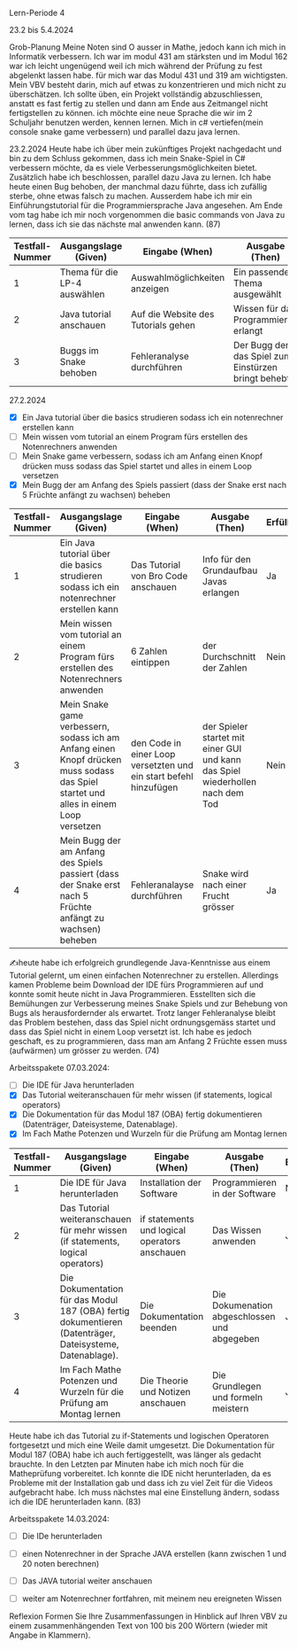 Lern-Periode 4

23.2 bis 5.4.2024

Grob-Planung
Meine Noten sind O ausser in Mathe, jedoch kann ich mich in Informatik verbessern.
Ich war im modul 431 am stärksten und im Modul 162 war ich leicht ungenügend weil ich mich während der Prüfung zu fest abgelenkt lassen habe. für mich war das Modul 431 und 319 am wichtigsten.
Mein VBV besteht darin, mich auf etwas zu konzentrieren und mich nicht zu überschätzen. Ich sollte üben, ein Projekt vollständig abzuschliessen, anstatt es fast fertig zu stellen und dann am Ende aus Zeitmangel nicht fertigstellen zu können.
ich möchte eine neue Sprache die wir im 2 Schuljahr benutzen werden, kennen lernen.
Mich in c# vertiefen(mein console snake game verbessern) und parallel dazu java lernen.

23.2.2024
Heute habe ich über mein zukünftiges Projekt nachgedacht und bin zu dem Schluss gekommen, dass ich mein Snake-Spiel in C# verbessern möchte, da es viele Verbesserungsmöglichkeiten bietet. Zusätzlich habe ich beschlossen, parallel dazu Java zu lernen. Ich habe heute einen Bug behoben, der manchmal dazu führte, dass ich zufällig sterbe, ohne etwas falsch zu machen. Ausserdem habe ich mir ein Einführungstutorial für die Programmiersprache Java angesehen. Am Ende vom tag habe ich mir noch vorgenommen die basic commands von Java zu lernen, dass ich sie das nächste mal anwenden kann. (87)

| Testfall-Nummer	| Ausgangslage (Given) |	Eingabe (When)|	Ausgabe (Then)	| Erfüllt?|
|-----------------|----------------------|----------------|-----------------|---------|
1 | Thema für die LP-4 auswählen  | Auswahlmöglichkeiten anzeigen  | Ein passendes Thema ausgewählt  | Ja  |
2 | Java tutorial anschauen  | Auf die Website des Tutorials gehen  | Wissen für das Programmieren erlangt  | Nein  |
3 | Buggs im Snake behoben  | Fehleranalyse durchführen  | Der Bugg der das Spiel zum Einstürzen bringt behebt  | Ja  |

27.2.2024
- [x] Ein Java tutorial über die basics strudieren sodass ich ein notenrechner erstellen kann
- [ ] Mein wissen vom tutorial an einem Program fürs erstellen des Notenrechners anwenden
- [ ] Mein Snake game verbessern, sodass ich am Anfang einen Knopf drücken muss sodass das Spiel startet und alles in einem Loop versetzen
- [x] Mein Bugg der am Anfang des Spiels passiert (dass der Snake erst nach 5 Früchte anfängt zu wachsen) beheben
      
| Testfall-Nummer	| Ausgangslage (Given) |	Eingabe (When)|	Ausgabe (Then)	| Erfüllt?|
|-----------------|----------------------|----------------|-----------------|---------|
1 | Ein Java tutorial über die basics strudieren sodass ich ein notenrechner erstellen kann  | Das Tutorial von Bro Code anschauen  | Info für den Grundaufbau Javas erlangen  | Ja  |
2 | Mein wissen vom tutorial an einem Program fürs erstellen des Notenrechners anwenden  | 6 Zahlen eintippen  | der Durchschnitt der Zahlen  | Nein  |
3 | Mein Snake game verbessern, sodass ich am Anfang einen Knopf drücken muss sodass das Spiel startet und alles in einem Loop versetzen  | den Code in einer Loop versetzten und ein start befehl hinzufügen  | der Spieler startet mit einer GUI und kann das Spiel wiederhollen nach dem Tod  | Nein  |
4 | Mein Bugg der am Anfang des Spiels passiert (dass der Snake erst nach 5 Früchte anfängt zu wachsen) beheben  | Fehleranalayse durchführen  | Snake wird nach einer Frucht grösser  | Ja  |

✍️heute habe ich erfolgreich grundlegende Java-Kenntnisse aus einem Tutorial gelernt, um einen einfachen Notenrechner zu erstellen. Allerdings kamen Probleme beim Download der IDE fürs Programmieren auf und konnte somit heute nicht in Java Programmieren. Esstellten sich die Bemühungen zur Verbesserung meines Snake Spiels und zur Behebung von Bugs als herausfordernder als erwartet. Trotz langer Fehleranalyse bleibt das Problem bestehen, dass das Spiel nicht ordnungsgemäss startet und dass das Spiel nicht in einem Loop versetzt ist. Ich habe es jedoch geschaft, es zu programmieren, dass man am Anfang 2 Früchte essen muss (aufwärmen) um grösser zu werden. (74)

Arbeitsspakete 07.03.2024:
- [ ] Die IDE für Java herunterladen
- [x] Das Tutorial weiteranschauen für mehr wissen (if statements, logical operators)
- [x] Die Dokumentation für das Modul 187 (OBA) fertig dokumentieren (Datenträger, Dateisysteme, Datenablage).
- [x] Im Fach Mathe Potenzen und Wurzeln für die Prüfung am Montag lernen

| Testfall-Nummer	| Ausgangslage (Given) |	Eingabe (When)|	Ausgabe (Then)	| Erfüllt?|
|-----------------|----------------------|----------------|-----------------|---------|
1 | Die IDE für Java herunterladen  | Installation der Software  | Programmieren in der Software  | Nein  |
2 | Das Tutorial weiteranschauen für mehr wissen (if statements, logical operators)  | if statements und logical operators anschauen  | Das Wissen anwenden  | Ja  |
3 | Die Dokumentation für das Modul 187 (OBA) fertig dokumentieren (Datenträger, Dateisysteme, Datenablage).  | Die Dokumentation beenden  | Die Dokumenation abgeschlossen und abgegeben  | Ja  |
4 | Im Fach Mathe Potenzen und Wurzeln für die Prüfung am Montag lernen  | Die Theorie und Notizen anschauen  | Die Grundlegen und formeln meistern  | Ja  |

Heute habe ich das Tutorial zu if-Statements und logischen Operatoren fortgesetzt und mich eine Weile damit umgesetzt. Die Dokumentation für Modul 187 (OBA) habe ich auch fertiggestellt, was länger als gedacht brauchte. In den Letzten par Minuten habe ich mich noch für die Matheprüfung vorbereitet. Ich konnte die IDE nicht herunterladen, da es Probleme mit der Installation gab und dass ich zu viel Zeit für die Videos aufgebracht habe. Ich muss nächstes mal eine Einstellung ändern, sodass ich die IDE herunterladen kann. (83)

Arbeitsspakete 14.03.2024:
- [ ] Die IDe herunterladen
- [ ] einen Notenrechner in der Sprache JAVA erstellen (kann zwischen 1 und 20 noten berechnen)
- [ ] Das JAVA tutorial weiter anschauen
- [ ] weiter am Notenrechner fortfahren, mit meinem neu ereigneten Wissen





 

Reflexion
Formen Sie Ihre Zusammenfassungen in Hinblick auf Ihren VBV zu einem zusammenhängenden Text von 100 bis 200 Wörtern (wieder mit Angabe in Klammern).
